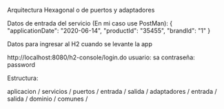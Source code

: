Arquitectura Hexagonal o de puertos y adaptadores

Datos de entrada del servicio (En mi caso use PostMan): { "applicationDate": "2020-06-14", "productId": "35455", "brandId": "1" }

Datos para ingresar al H2 cuando se levante la app

http://localhost:8080/h2-console/login.do 
usuario: sa
contraseña: password

Estructura:

aplicacion /
 servicios /
   puertos /
     entrada / 
     salida /
  adaptadores / 
      entrada / 
      salida / 
  dominio / 
  comunes /




